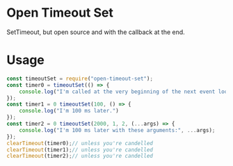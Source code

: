 # Open Timeout Set
SetTimeout, but open source and with the callback at the end.

# Usage

```javascript
const timeoutSet = require("open-timeout-set");
const timer0 = timeoutSet(() => {
    console.log("I'm called at the very beginning of the next event loop.")
});
const timer1 = 0 timeoutSet(100, () => {
    console.log("I'm 100 ms later.")
});
const timer2 = 0 timeoutSet(2000, 1, 2, (...args) => {
    console.log("I'm 100 ms later with these arguments:", ...args);
});
clearTimeout(timer0);// unless you're candelled
clearTimeout(timer1);// unless you're candelled
clearTimeout(timer2);// unless you're candelled
```
